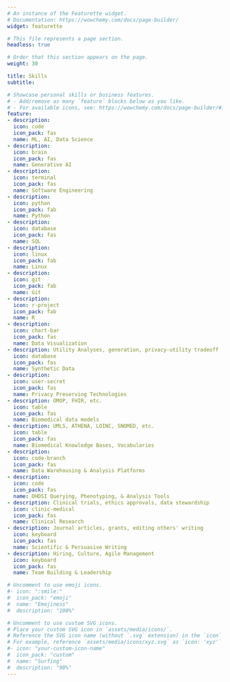 ```yaml
---
# An instance of the Featurette widget.
# Documentation: https://wowchemy.com/docs/page-builder/
widget: featurette

# This file represents a page section.
headless: true

# Order that this section appears on the page.
weight: 30

title: Skills
subtitle:

# Showcase personal skills or business features.
# - Add/remove as many `feature` blocks below as you like.
# - For available icons, see: https://wowchemy.com/docs/page-builder/#icons
feature:
- description:
  icon: code
  icon_pack: fas
  name: ML, AI, Data Science
- description:
  icon: brain
  icon_pack: fas
  name: Generative AI
- description:
  icon: terminal
  icon_pack: fas
  name: Software Engineering
- description:
  icon: python
  icon_pack: fab
  name: Python
- description:
  icon: database
  icon_pack: fas
  name: SQL
- description:
  icon: linux
  icon_pack: fab
  name: Linux
- description:
  icon: git
  icon_pack: fab
  name: Git
- description:
  icon: r-project
  icon_pack: fab
  name: R
- description:
  icon: chart-bar
  icon_pack: fas
  name: Data Visualization
- description: Utility Analyses, generation, privacy-utility tradeoff
  icon: database
  icon_pack: fas
  name: Synthetic Data
- description:
  icon: user-secret
  icon_pack: fas
  name: Privacy Preserving Technologies
- description: OMOP, FHIR, etc.
  icon: table
  icon_pack: fas
  name: Biomedical data models
- description: UMLS, ATHENA, LOINC, SNOMED, etc.
  icon: table
  icon_pack: fas
  name: Biomedical Knowledge Bases, Vocabularies
- description:
  icon: code-branch
  icon_pack: fas
  name: Data Warehousing & Analysis Platforms 
- description:
  icon: code
  icon_pack: fas
  name: OHDSI Querying, Phenotyping, & Analysis Tools
- description: Clinical trials, ethics approvals, data stewardship
  icon: clinic-medical
  icon_pack: fas
  name: Clinical Research
- description: Journal articles, grants, editing others' writing
  icon: keyboard
  icon_pack: fas
  name: Scientific & Persuasive Writing
- description: Hiring, Culture, Agile Management
  icon: keyboard
  icon_pack: fas
  name: Team Building & Leadership

# Uncomment to use emoji icons.
#- icon: ":smile:"
#  icon_pack: "emoji"
#  name: "Emojiness"
#  description: "100%"  

# Uncomment to use custom SVG icons.
# Place your custom SVG icon in `assets/media/icons/`.
# Reference the SVG icon name (without `.svg` extension) in the `icon` field.
# For example, reference `assets/media/icons/xyz.svg` as `icon: 'xyz'`
#- icon: "your-custom-icon-name"
#  icon_pack: "custom"
#  name: "Surfing"
#  description: "90%"
---
```

